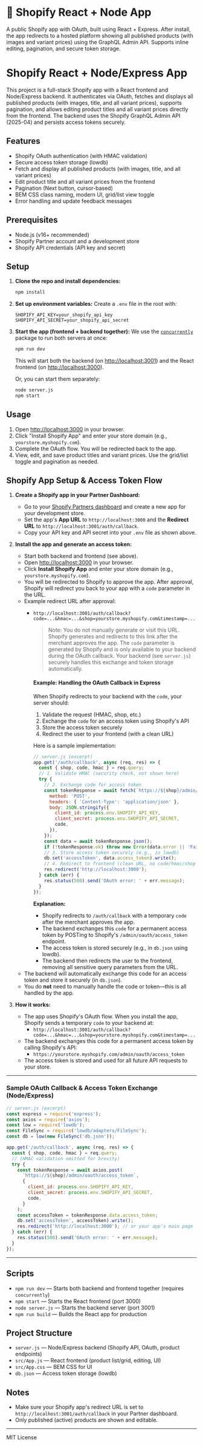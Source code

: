 # 🛒 Shopify React + Node App
A public Shopify app with OAuth, built using React + Express. After install, the app redirects to a hosted platform showing all published products (with images and variant prices) using the GraphQL Admin API. Supports inline editing, pagination, and secure token storage.


# Shopify React + Node/Express App

This project is a full-stack Shopify app with a React frontend and Node/Express backend. It authenticates via OAuth, fetches and displays all published products (with images, title, and all variant prices), supports pagination, and allows editing product titles and all variant prices directly from the frontend. The backend uses the Shopify GraphQL Admin API (2025-04) and persists access tokens securely.

## Features
- Shopify OAuth authentication (with HMAC validation)
- Secure access token storage (lowdb)
- Fetch and display all published products (with images, title, and all variant prices)
- Edit product title and all variant prices from the frontend
- Pagination (Next button, cursor-based)
- BEM CSS class naming, modern UI, grid/list view toggle
- Error handling and update feedback messages

## Prerequisites
- Node.js (v16+ recommended)
- Shopify Partner account and a development store
- Shopify API credentials (API key and secret)

## Setup

1. **Clone the repo and install dependencies:**
   ```sh
   npm install
   ```

2. **Set up environment variables:**
   Create a `.env` file in the root with:
   ```env
   SHOPIFY_API_KEY=your_shopify_api_key
   SHOPIFY_API_SECRET=your_shopify_api_secret
   ```

3. **Start the app (frontend + backend together):**
   We use the [`concurrently`](https://www.npmjs.com/package/concurrently) package to run both servers at once:
   ```sh
   npm run dev
   ```
   This will start both the backend (on [http://localhost:3001](http://localhost:3001)) and the React frontend (on [http://localhost:3000](http://localhost:3000)).

   Or, you can start them separately:
   ```sh
   node server.js
   npm start
   ```

## Usage
1. Open [http://localhost:3000](http://localhost:3000) in your browser.
2. Click "Install Shopify App" and enter your store domain (e.g., `yourstore.myshopify.com`).
3. Complete the OAuth flow. You will be redirected back to the app.
4. View, edit, and save product titles and variant prices. Use the grid/list toggle and pagination as needed.

## Shopify App Setup & Access Token Flow

1. **Create a Shopify app in your Partner Dashboard:**
   - Go to your [Shopify Partners dashboard](https://partners.shopify.com/) and create a new app for your development store.
   - Set the app's **App URL** to `http://localhost:3000` and the **Redirect URL** to `http://localhost:3001/auth/callback`.
   - Copy your API key and API secret into your `.env` file as shown above.

2. **Install the app and generate an access token:**
   - Start both backend and frontend (see above).
   - Open [http://localhost:3000](http://localhost:3000) in your browser.
   - Click **Install Shopify App** and enter your store domain (e.g., `yourstore.myshopify.com`).
   - You will be redirected to Shopify to approve the app. After approval, Shopify will redirect you back to your app with a `code` parameter in the URL.
   - Example redirect URL after approval:
     - `http://localhost:3001/auth/callback?code=...&hmac=...&shop=yourstore.myshopify.com&timestamp=...`
       > Note: You do not manually generate or visit this URL. Shopify generates and redirects to this link after the merchant approves the app. The `code` parameter is generated by Shopify and is only available to your backend during the OAuth callback. Your backend (see `server.js`) securely handles this exchange and token storage automatically.

       #### Example: Handling the OAuth Callback in Express

       When Shopify redirects to your backend with the `code`, your server should:
       1. Validate the request (HMAC, shop, etc.)
       2. Exchange the `code` for an access token using Shopify's API
       3. Store the access token securely
       4. Redirect the user to your frontend (with a clean URL)

       Here is a sample implementation:

       ```js
       // server.js (excerpt)
       app.get('/auth/callback', async (req, res) => {
         const { shop, code, hmac } = req.query;
         // 1. Validate HMAC (security check, not shown here)
         try {
           // 2. Exchange code for access token
           const tokenResponse = await fetch(`https://${shop}/admin/oauth/access_token`, {
             method: 'POST',
             headers: { 'Content-Type': 'application/json' },
             body: JSON.stringify({
               client_id: process.env.SHOPIFY_API_KEY,
               client_secret: process.env.SHOPIFY_API_SECRET,
               code,
             }),
           });
           const data = await tokenResponse.json();
           if (!tokenResponse.ok) throw new Error(data.error || 'Failed to get access token');
           // 3. Store access token securely (e.g., in lowdb)
           db.set('accessToken', data.access_token).write();
           // 4. Redirect to frontend (clean URL, no code/hmac/shop in query)
           res.redirect('http://localhost:3000');
         } catch (err) {
           res.status(500).send('OAuth error: ' + err.message);
         }
       });
       ```

       **Explanation:**
       - Shopify redirects to `/auth/callback` with a temporary `code` after the merchant approves the app.
       - The backend exchanges this `code` for a permanent access token by POSTing to Shopify's `/admin/oauth/access_token` endpoint.
       - The access token is stored securely (e.g., in `db.json` using lowdb).
       - The backend then redirects the user to the frontend, removing all sensitive query parameters from the URL.
   - The backend will automatically exchange this code for an access token and store it securely (in `db.json`).
   - You do **not** need to manually handle the code or token—this is all handled by the app.

3. **How it works:**
   - The app uses Shopify's OAuth flow. When you install the app, Shopify sends a temporary `code` to your backend at:
     - `http://localhost:3001/auth/callback?code=...&hmac=...&shop=yourstore.myshopify.com&timestamp=...`
   - The backend exchanges this code for a permanent access token by calling Shopify's API:
     - `https://yourstore.myshopify.com/admin/oauth/access_token`
   - The access token is stored and used for all future API requests to your store.

---

### Sample OAuth Callback & Access Token Exchange (Node/Express)

```js
// server.js (excerpt)
const express = require('express');
const axios = require('axios');
const low = require('lowdb');
const FileSync = require('lowdb/adapters/FileSync');
const db = low(new FileSync('db.json'));

app.get('/auth/callback', async (req, res) => {
  const { shop, code, hmac } = req.query;
  // (HMAC validation omitted for brevity)
  try {
    const tokenResponse = await axios.post(
      `https://${shop}/admin/oauth/access_token`,
      {
        client_id: process.env.SHOPIFY_API_KEY,
        client_secret: process.env.SHOPIFY_API_SECRET,
        code,
      }
    );
    const accessToken = tokenResponse.data.access_token;
    db.set('accessToken', accessToken).write();
    res.redirect('http://localhost:3000'); // or your app's main page
  } catch (err) {
    res.status(500).send('OAuth error: ' + err.message);
  }
});
```

---

## Scripts
- `npm run dev` — Starts both backend and frontend together (requires `concurrently`)
- `npm start` — Starts the React frontend (port 3000)
- `node server.js` — Starts the backend server (port 3001)
- `npm run build` — Builds the React app for production

## Project Structure
- `server.js` — Node/Express backend (Shopify API, OAuth, product endpoints)
- `src/App.js` — React frontend (product list/grid, editing, UI)
- `src/App.css` — BEM CSS for UI
- `db.json` — Access token storage (lowdb)

## Notes
- Make sure your Shopify app's redirect URL is set to `http://localhost:3001/auth/callback` in your Partner dashboard.
- Only published (active) products are shown and editable.

---

MIT License
